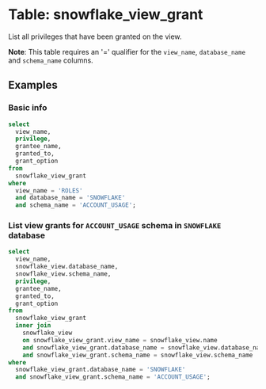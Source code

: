 # Table: snowflake_view_grant

List all privileges that have been granted on the view.

**Note**: This table requires an '=' qualifier for the `view_name`, `database_name` and `schema_name` columns.

## Examples

### Basic info

```sql
select
  view_name,
  privilege,
  grantee_name,
  granted_to,
  grant_option
from
  snowflake_view_grant
where
  view_name = 'ROLES'
  and database_name = 'SNOWFLAKE'
  and schema_name = 'ACCOUNT_USAGE';
```

### List view grants for `ACCOUNT_USAGE` schema in `SNOWFLAKE` database

```sql
select
  view_name,
  snowflake_view.database_name,
  snowflake_view.schema_name,
  privilege,
  grantee_name,
  granted_to,
  grant_option
from
  snowflake_view_grant
  inner join
    snowflake_view
    on snowflake_view_grant.view_name = snowflake_view.name
    and snowflake_view_grant.database_name = snowflake_view.database_name
    and snowflake_view_grant.schema_name = snowflake_view.schema_name
where
  snowflake_view_grant.database_name = 'SNOWFLAKE'
  and snowflake_view_grant.schema_name = 'ACCOUNT_USAGE';
```
